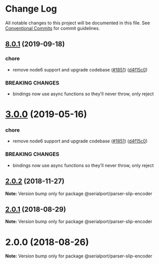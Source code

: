 # Change Log

All notable changes to this project will be documented in this file.
See [Conventional Commits](https://conventionalcommits.org) for commit guidelines.

## [8.0.1](https://github.com/serialport/node-serialport/compare/v6.2.2...v8.0.1) (2019-09-18)


### chore

* remove node6 support and upgrade codebase ([#1851](https://github.com/serialport/node-serialport/issues/1851)) ([d4f15c0](https://github.com/serialport/node-serialport/commit/d4f15c0))


### BREAKING CHANGES

* bindings now use async functions so they’ll never throw, only reject





# [3.0.0](https://github.com/serialport/node-serialport/compare/@serialport/parser-slip-encoder@2.0.2...@serialport/parser-slip-encoder@3.0.0) (2019-05-16)


### chore

* remove node6 support and upgrade codebase ([#1851](https://github.com/serialport/node-serialport/issues/1851)) ([d4f15c0](https://github.com/serialport/node-serialport/commit/d4f15c0))


### BREAKING CHANGES

* bindings now use async functions so they’ll never throw, only reject





## [2.0.2](https://github.com/serialport/node-serialport/compare/@serialport/parser-slip-encoder@2.0.1...@serialport/parser-slip-encoder@2.0.2) (2018-11-27)

**Note:** Version bump only for package @serialport/parser-slip-encoder





<a name="2.0.1"></a>
## [2.0.1](https://github.com/serialport/node-serialport/compare/@serialport/parser-slip-encoder@2.0.0...@serialport/parser-slip-encoder@2.0.1) (2018-08-29)

**Note:** Version bump only for package @serialport/parser-slip-encoder





<a name="2.0.0"></a>
# 2.0.0 (2018-08-26)

**Note:** Version bump only for package @serialport/parser-slip-encoder

